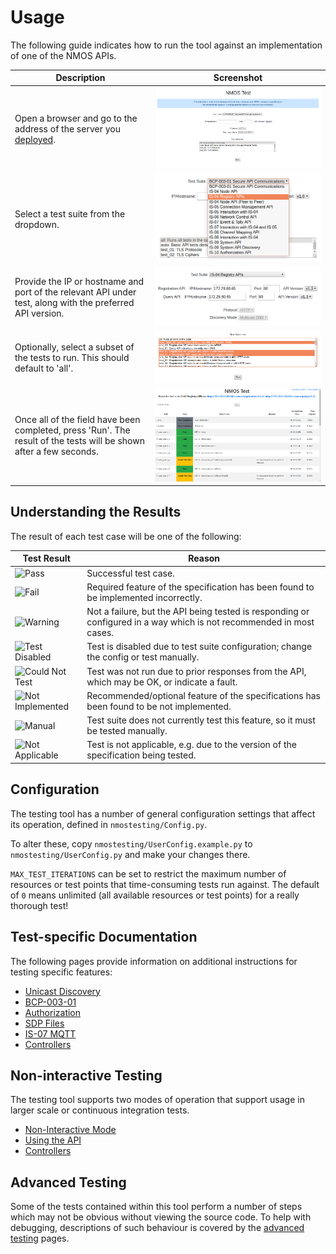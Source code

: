# Usage

The following guide indicates how to run the tool against an implementation of one of the NMOS APIs.

Description | Screenshot
--- | ---
Open a browser and go to the address of the server you [deployed](1.0.%20Installation.md). | ![Testing Tool Launcher](images/initial-launch.png "Testing Tool Launcher")
Select a test suite from the dropdown. | ![Test Suite Dropdown](images/test-dropdown.png "Test Suite Dropdown")
Provide the IP or hostname and port of the relevant API under test, along with the preferred API version. | ![Test Configuration](images/test-setup.png "Test Configuration")
Optionally, select a subset of the tests to run. This should default to 'all'. | ![Test Selection](images/test-selection.png "Test Selection")
Once all of the field have been completed, press 'Run'. The result of the tests will be shown after a few seconds. |![Example Results Window](images/test-results.png "Example Results Window")

## Understanding the Results

The result of each test case will be one of the following:

| Test Result | Reason |
| - | - |
| ![Pass](https://place-hold.it/128x32/28a745.png?text=Pass&fontsize=12&bold) | Successful test case. |
| ![Fail](https://place-hold.it/128x32/dc3545.png?text=Fail&fontsize=12&bold) | Required feature of the specification has been found to be implemented incorrectly. |
| ![Warning](https://place-hold.it/128x32/ffc107.png?text=Warning&fontsize=12&bold) | Not a failure, but the API being tested is responding or configured in a way which is not recommended in most cases. |
| ![Test Disabled](https://place-hold.it/128x32/ffc107.png?text=Test%20Disabled&fontsize=12&bold) | Test is disabled due to test suite configuration; change the config or test manually. |
| ![Could Not Test](https://place-hold.it/128x32/ffc107.png?text=Could%20Not%20Test&fontsize=12&bold) | Test was not run due to prior responses from the API, which may be OK, or indicate a fault. |
| ![Not Implemented](https://place-hold.it/128x32/ffc107.png?text=Not%20Implemented&fontsize=12&bold) | Recommended/optional feature of the specifications has been found to be not implemented. |
| ![Manual](https://place-hold.it/128x32/007bff.png?text=Manual&fontsize=12&bold) | Test suite does not currently test this feature, so it must be tested manually. |
| ![Not Applicable](https://place-hold.it/128x32/6c757d.png?text=Not%20Applicable&fontsize=12&bold) | Test is not applicable, e.g. due to the version of the specification being tested. |

## Configuration

The testing tool has a number of general configuration settings that affect its operation, defined in `nmostesting/Config.py`.
 
To alter these, copy `nmostesting/UserConfig.example.py` to `nmostesting/UserConfig.py` and make your changes there.

`MAX_TEST_ITERATIONS` can be set to restrict the maximum number of resources or test points that time-consuming tests run against.
The default of `0` means unlimited (all available resources or test points) for a really thorough test!

## Test-specific Documentation

The following pages provide information on additional instructions for testing specific features:

- [Unicast Discovery](2.1.%20Usage%20-%20Testing%20Unicast%20Discovery.md)
- [BCP-003-01](2.2.%20Usage%20-%20Testing%20BCP-003-01%20TLS.md)
- [Authorization](2.3.%20Usage%20-%20Testing%20IS-10%20Authorization.md)
- [SDP Files](2.4.%20Usage%20-%20Testing%20of%20SDP%20Files.md)
- [IS-07 MQTT](2.7.%20Usage%20-%20Testing%20IS-07%20MQTT.md)
- [Controllers](2.8.%20Usage%20-%20Testing%20Controllers.md)

## Non-interactive Testing

The testing tool supports two modes of operation that support usage in larger scale or continuous integration tests.

- [Non-Interactive Mode](2.5.%20Usage%20-%20Non-Interactive%20Mode.md)
- [Using the API](2.6.%20Usage%20-%20Using%20the%20API.md)
- [Controllers](2.9.%20Usage%20-%20Fully%20Automated%20Testing%20of%20Controllers.md)

## Advanced Testing

Some of the tests contained within this tool perform a number of steps which may not be obvious without viewing the source code.
To help with debugging, descriptions of such behaviour is covered by the [advanced testing](6.0.%20Advanced%20Testing.md) pages.
